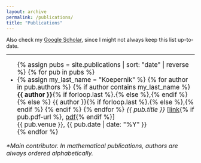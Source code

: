 ```yaml
---
layout: archive
permalink: /publications/
title: "Publications"
---
```


<div>
Also check my <a href="https://scholar.google.com/citations?user=8P3zHSsAAAAJ&hl=en" itemprop="sameAs" rel="nofollow noopener noreferrer me" target="_blank">Google Scholar</a>,
since I might not always keep this list up-to-date.

<hr>

<ul class="publications-list" style="font-size: 17px;">
  {% assign pubs = site.publications | sort: "date" | reverse %}
  {% for pub in pubs %}
    <li>
      {% assign my_last_name = "Koepernik" %}
      {% for author in pub.authors %}
        {% if author contains my_last_name %}
          <strong>{{ author }}</strong>{% if forloop.last %}.{% else %},{% endif %}
        {% else %}
          {{ author }}{% if forloop.last %}.{% else %},{% endif %} <!--{ unless forloop.last }, { endunless } (percent signs removed)-->
        {% endif %}
      {% endfor %}
      <em>{{ pub.title }}</em>
      [<!--
      --><a href="{{ pub.paper-url }}" rel="nofollow noopener noreferrer" target="_blank">link</a><!--
      -->{% if pub.pdf-url %}, <a href="{{ pub.pdf-url | relative_url }}" target="_blank">pdf</a>{% endif %}<!--
      -->]
      <br>
      {{ pub.venue }}, {{ pub.date | date: "%Y" }}
    </li>
  {% endfor %}
</ul>
<p style="font-size: medium; font-style: italic; margin-top: 0;">*Main contributor. In mathematical publications, authors are always ordered alphabetically.</p>
</div>